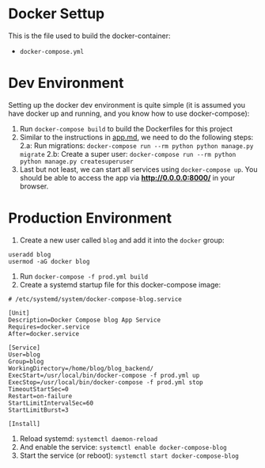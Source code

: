 # Docker Settup

This is the file used to build the docker-container:

* ``docker-compose.yml``

# Dev Environment

Setting up the docker dev environment is quite simple (it is assumed you have docker up and running, and you know how to use docker-compose):

1. Run ```docker-compose build``` to build the Dockerfiles for this project
2. Similar to the instructions in [app.md](app.md), we need to do the following steps:
2.a: Run migrations: ```docker-compose run --rm python python manage.py migrate```
2.b: Create a super user: ```docker-compose run --rm python python manage.py createsuperuser```
3. Last but not least, we can start all services using ```docker-compose up```. You should be able to access the app via **http://0.0.0.0:8000/** in your browser.

# Production Environment

1. Create a new user called ``blog`` and add it into the ``docker`` group:
```
useradd blog
usermod -aG docker blog
```
1. Run ``docker-compose -f prod.yml build``
1. Create a systemd startup file for this docker-compose image:
```
# /etc/systemd/system/docker-compose-blog.service

[Unit]
Description=Docker Compose blog App Service
Requires=docker.service
After=docker.service

[Service]
User=blog
Group=blog
WorkingDirectory=/home/blog/blog_backend/
ExecStart=/usr/local/bin/docker-compose -f prod.yml up
ExecStop=/usr/local/bin/docker-compose -f prod.yml stop
TimeoutStartSec=0
Restart=on-failure
StartLimitIntervalSec=60
StartLimitBurst=3

[Install]
```
1. Reload systemd: ``systemctl daemon-reload``
2. And enable the service: ``systemctl enable docker-compose-blog``
3. Start the service (or reboot): ``systemctl start docker-compose-blog``
